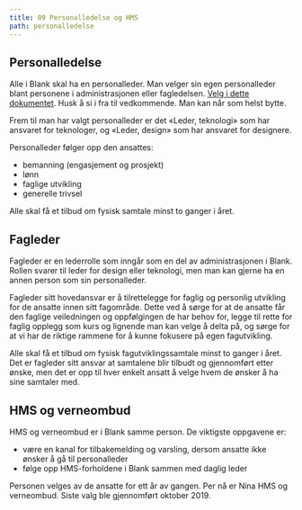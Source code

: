 ```yaml
---
title: 09 Personalledelse og HMS
path: personalledelse
---
```


## Personalledelse

Alle i Blank skal ha en personalleder. Man velger sin egen personalleder blant personene i administrasjonen eller fagledelsen. [Velg i dette dokumentet](https://docs.google.com/spreadsheets/d/1STB_QgMnUv9UxZKmrWJjAsL6zOgZtbqu6Y-T4ZXh1as/edit#gid=0). Husk å si i fra til vedkommende. Man kan når som helst bytte. 


Frem til man har valgt personalleder er det «Leder, teknologi» som har ansvaret for teknologer, og «Leder, design» som har ansvaret for designere.

Personalleder følger opp den ansattes:

- bemanning (engasjement og prosjekt)
- lønn
- faglige utvikling
- generelle trivsel

Alle skal få et tilbud om fysisk samtale minst to ganger i året.

## Fagleder

Fagleder er en lederrolle som inngår som en del av administrasjonen i Blank. Rollen svarer til leder for design eller teknologi, men man kan gjerne ha en annen person som sin personalleder. 

Fagleder sitt hovedansvar er å tilrettelegge for faglig og personlig utvikling for de ansatte innen sitt fagområde. Dette ved å sørge for at de ansatte får den faglige veiledningen og oppfølgingen de har behov for, legge til rette for faglig opplegg som kurs og lignende man kan velge å delta på, og sørge for at vi har de riktige rammene for å kunne fokusere på egen fagutvikling. 

Alle skal få et tilbud om fysisk fagutviklingssamtale minst to ganger i året. Det er fagleder sitt ansvar at samtalene blir tilbudt og gjennomført etter ønske, men det er opp til hver enkelt ansatt å velge hvem de ønsker å ha sine samtaler med. 


## HMS og verneombud

HMS og verneombud er i Blank samme person. De viktigste oppgavene er:

- være en kanal for tilbakemelding og varsling, dersom ansatte ikke ønsker å gå til personalleder
- følge opp HMS-forholdene i Blank sammen med daglig leder

Personen velges av de ansatte for ett år av gangen. Per nå er Nina HMS og verneombud. Siste valg ble gjennomført oktober 2019. 